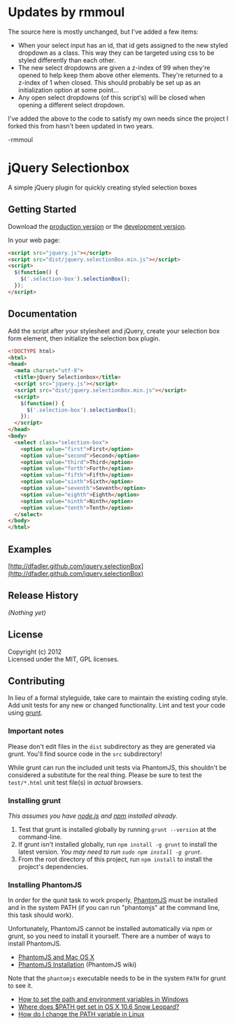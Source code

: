 # Updates by rmmoul

The source here is mostly unchanged, but I've added a few items:

- When your select input has an id, that id gets assigned to the new styled dropdown as a class. This way they can be targeted using css to be styled differently than each other.
- The new select dropdowns are given a z-index of 99 when they're opened to help keep them above other elements. They're returned to a z-index of 1 when closed. This should probably be set up as an initialization option at some point...
- Any open select dropdowns (of this script's) will be closed when opening a different select dropdown.

I've added the above to the code to satisfy my own needs since the project I forked this from hasn't been updated in two years. 

-rmmoul

# jQuery Selectionbox

A simple jQuery plugin for quickly creating styled selection boxes

## Getting Started
Download the [production version][min] or the [development version][max].

[min]: https://raw.github.com/dfadler/jquery.selectionBox/master/dist/jquery.selectionBox.min.js
[max]: https://raw.github.com/dfadler/jquery.selectionBox/master/dist/jquery.selectionBox.js

In your web page:

```html
<script src="jquery.js"></script>
<script src="dist/jquery.selectionBox.min.js"></script>
<script>
  $(function() {
    $('.selection-box').selectionBox();
  });
</script>
```

## Documentation
Add the script after your stylesheet and jQuery, create your selection box form element, then initialize the selection box plugin.

```html
<!DOCTYPE html>
<html>
<head>
  <meta charset="utf-8">
  <title>jQuery Selectionbox</title>
  <script src="jquery.js"></script>
  <script src="dist/jquery.selectionBox.min.js"></script>
  <script>
    $(function() {
      $('.selection-box').selectionBox();
    });
  </script>
</head>
<body>
  <select class="selection-box">
    <option value="first">First</option>
    <option value="second">Second</option>
    <option value="third">Third</option>
    <option value="forth">Forth</option>
    <option value="fifth">Fifth</option>
    <option value="sixth">Sixth</option>
    <option value="seventh">Seventh</option>
    <option value="eighth">Eighth</option>
    <option value="ninth">Ninth</option>
    <option value="tenth">Tenth</option>
  </select>
</body>
</html>
```

## Examples
[http://dfadler.github.com/jquery.selectionBox](http://dfadler.github.com/jquery.selectionBox)


## Release History
_(Nothing yet)_

## License
Copyright (c) 2012  
Licensed under the MIT, GPL licenses.

## Contributing
In lieu of a formal styleguide, take care to maintain the existing coding style. Add unit tests for any new or changed functionality. Lint and test your code using [grunt](https://github.com/cowboy/grunt).

### Important notes
Please don't edit files in the `dist` subdirectory as they are generated via grunt. You'll find source code in the `src` subdirectory!

While grunt can run the included unit tests via PhantomJS, this shouldn't be considered a substitute for the real thing. Please be sure to test the `test/*.html` unit test file(s) in _actual_ browsers.

### Installing grunt
_This assumes you have [node.js](http://nodejs.org/) and [npm](http://npmjs.org/) installed already._

1. Test that grunt is installed globally by running `grunt --version` at the command-line.
1. If grunt isn't installed globally, run `npm install -g grunt` to install the latest version. _You may need to run `sudo npm install -g grunt`._
1. From the root directory of this project, run `npm install` to install the project's dependencies.

### Installing PhantomJS

In order for the qunit task to work properly, [PhantomJS](http://www.phantomjs.org/) must be installed and in the system PATH (if you can run "phantomjs" at the command line, this task should work).

Unfortunately, PhantomJS cannot be installed automatically via npm or grunt, so you need to install it yourself. There are a number of ways to install PhantomJS.

* [PhantomJS and Mac OS X](http://ariya.ofilabs.com/2012/02/phantomjs-and-mac-os-x.html)
* [PhantomJS Installation](http://code.google.com/p/phantomjs/wiki/Installation) (PhantomJS wiki)

Note that the `phantomjs` executable needs to be in the system `PATH` for grunt to see it.

* [How to set the path and environment variables in Windows](http://www.computerhope.com/issues/ch000549.htm)
* [Where does $PATH get set in OS X 10.6 Snow Leopard?](http://superuser.com/questions/69130/where-does-path-get-set-in-os-x-10-6-snow-leopard)
* [How do I change the PATH variable in Linux](https://www.google.com/search?q=How+do+I+change+the+PATH+variable+in+Linux)

